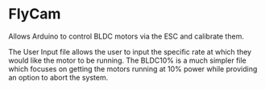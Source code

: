 # FlyCam
Allows Arduino to control BLDC motors via the ESC and calibrate them.

The User Input file allows the user to input the specific rate at which they would like the motor to be running.
The BLDC10% is a much simpler file which focuses on getting the motors running at 10% power while providing an option to abort the system.

